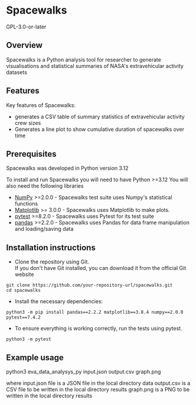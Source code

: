 # Spacewalks
 GPL-3.0-or-later 
## Overview
Spacewalks is a Python analysis tool for researcher to generate visualisations and statistical summaries of NASA's extravehicular activity datasets

## Features
Key features of Spacewalks:

- generates a CSV table of summary statistics of extravehicular activity crew sizes
- Generates a line plot to show cumulative duration of spacewalks over time

## Prerequisites

Spacewalks was developed in Python version 3.12

To install and run Spacewalks you will need to have Python >=3.12
You will also need the following libraries
- [NumPy](https://www.numpy.org) >=2.0.0 - Spacewalks test suite uses Numpy's statistical functions
- [Matplotlib](https://matplotlib.org/stable/index.html) >= 3.0.0 - Spacewalks uses Matplotlib to make plots.
- [pytest](https://docs.pytest.org/en/8.2.x/#) >=8.2.0 - Spacewalks uses Pytest for its test suite
- [pandas](https://pandas.pydata.org) >=2.2.0 - Spacewalks uses Pandas for data frame manipulation and loading/saving data

## Installation instructions
+ Clone the repository using Git.  
If you don't have Git installed, you can download it from the official Git website

```
git clone https://github.com/your-repository-url/spacewalks.git
cd spacewalks
```
+ Install the necessary dependencies:
```
python3 -m pip install pandas==2.2.2 matplotlib==3.8.4 numpy==2.0.0 pytest==7.4.2
``` 
+ To ensure everything is working correctly, run the tests using pytest.

```
python3 -m pytest
``` 


## Example usage
python3 eva_data_analysys_py input.json output.csv graph.png

where input.json file is a JSON file in the local directory data
output.csv is a CSV file to be written in the local directory results
graph.png is a PNG to be written in the local directory results